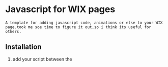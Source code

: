 # Javascript for WIX pages

    A template for adding javascript code, animations or else to your WIX page.took me soe time to figure it out,so i think its useful for others.

## Installation

  01. add your script between the <script> tags in the html file.
  02. on your WIX page open : ADD --> More --> Embed a Side
  03. On your widget go to "Enter Webside adress", change
      to "Code" and paste your code.
